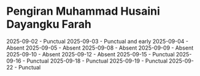 # Pengiran Muhammad Husaini Dayangku Farah
2025-09-02 - Punctual
2025-09-03 - Punctual and early
2025-09-04 - Absent
2025-09-05 - Absent
2025-09-08 - Absent
2025-09-09 - Absent
2025-09-10 - Absent
2025-09-12 - Absent
2025-09-15 - Punctual
2025-09-16 - Punctual
2025-09-18 - Punctual
2025-09-19 - Punctual
2025-09-22 - Punctual
